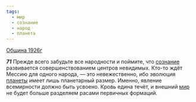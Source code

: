 ```yaml
---
tags:
  - мир
  - сознание
  - народ
  - планета
---
```


[Община 1926г](/agni/1926)

___71___
Прежде всего забудьте все народности и поймите, что [сознание](/tag/#сознание) развивается совершенствованием центров невидимых. Кто-то ждёт Мессию для одного народа, — это невежественно, ибо эволюция [планеты](/tag/#планета) имеет лишь планетарный размер. Именно, явление всемирности должно быть усвоено. Кровь едина течёт, и внешний [мир](/tag/#мир) не будет больше разделяем расами первичных формаций.   

